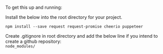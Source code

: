 To get this up and running:

Install the below into the root directory for your project.

```npm install --save request request-promise cheerio puppeteer```

Create .gitignore in root directory and add the below line if you intend to create a github repository:
<br />
```node_modules/```
